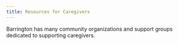 ```yaml
---
title: Resources for Caregivers
---
```

Barrington has many community organizations and support groups dedicated to supporting caregivers.
